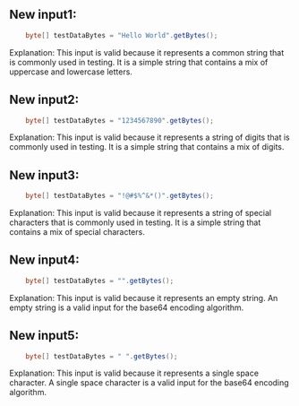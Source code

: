 ## New input1:
```java
    byte[] testDataBytes = "Hello World".getBytes();
```
Explanation: This input is valid because it represents a common string that is commonly used in testing. It is a simple string that contains a mix of uppercase and lowercase letters.

## New input2:
```java
    byte[] testDataBytes = "1234567890".getBytes();
```
Explanation: This input is valid because it represents a string of digits that is commonly used in testing. It is a simple string that contains a mix of digits.

## New input3:
```java
    byte[] testDataBytes = "!@#$%^&*()".getBytes();
```
Explanation: This input is valid because it represents a string of special characters that is commonly used in testing. It is a simple string that contains a mix of special characters.

## New input4:
```java
    byte[] testDataBytes = "".getBytes();
```
Explanation: This input is valid because it represents an empty string. An empty string is a valid input for the base64 encoding algorithm.

## New input5:
```java
    byte[] testDataBytes = " ".getBytes();
```
Explanation: This input is valid because it represents a single space character. A single space character is a valid input for the base64 encoding algorithm.
